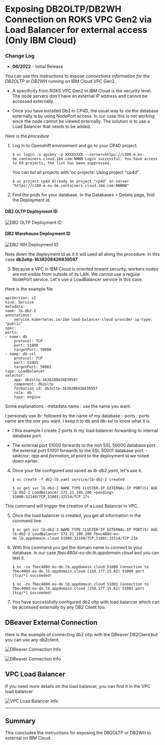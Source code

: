 # Exposing DB2OLTP/DB2WH Connection on ROKS VPC Gen2 via Load Balancer for external access (Only IBM Cloud)

### Change Log

- **06/2022** - Initial Release

You can use this instructions to expose *connections information for the DB2OLTP or DB2WH* running on IBM Cloud VPC Gen2.

- A specificity from ROKS VPC Gen2 in IBM Cloud is the security level. The node servers don't have an external IP address and cannot be accessed externally.

- Once you have installed Db2 in CP4D, the usual way to vie the database externally is by using NodePort access. In our case this is not working since the node cannot be viewed externally. The solution is to use a Load Balancer that needs to be added.

*Here is the procedure* 

1. Log in to Openshift environment and go to your CP4D project.

    ```
    $ oc login -u apikey -p XXXXXXXX --server=https://c100-e.eu-de.containers.cloud.ibm.com:NNNN Login successful. You have access to 69 projects, the list has been suppressed. 
    ```
    
    You can list all projects with 'oc projects' Using project "cp4d".
    ```
    $ oc project cp4d Already on project "cp4d" on server "https://c100-e.eu-de.containers.cloud.ibm.com:NNNNN"
    ```
    

2. Find the pods for your database. In the Databases > Details page, find the Deployment id.

 #### DB2 OLTP Deployment ID

 ![DB2 OLTP Deployment ID](images/db2oltp-id.jpg)

 #### DB2 Warehouse Deployment ID

 ![DB2 WH Deployment ID](images/db2wh-id.jpg)

Note down the deployment id as it it will used all along the procedure. In this case **db2oltp-1638208426839597**

3. Because a VPC in IBM Cloud is oriented toward security, workers nodes are not visible from outside of its LAN. We cannot use a regular NodePort service. Let's use a LoadBalancer service in this case.

Here is the example file

    apiVersion: v1
    kind: Service
    metadata:
    name: lb-db2-2
    annotations:
        service.kubernetes.io/ibm-load-balancer-cloud-provider-ip-type: "public"
    spec:
    ports:
    - name: db
        protocol: TCP
        port: 51000
        targetPort: 50000
    - name: db-ssl
        protocol: TCP
        port: 51001
        targetPort: 50001
    type: LoadBalancer
    selector:
        app: db2oltp-1638208426839597
        component: db2oltp
        formation_id: db2oltp-1638208426839597
        role: db
        type: engine

Some explanations. - metadata.name : use the name you want.

I personaly use lb- followed by the name of my database - ports : ports name are the one you want. I keep it to db and db-ssl to know what it is. 

- I this example I create 2 ports in my load balancer forwarding to internal database port. 

- The external port 51000 forwards to the non SSL 50000 database port. the external port 51001 forwards to the SSL 50001 database port. - selector: *app* and *formation_id* point to the deployment id we noted down earlier.

4. Once your file configured and saved as *lb-db2.yaml*, let's use it.

    ```
    $ oc create -f db2-lb.yaml service/lb-db2-2 created 
    ```
    
    ```
    $ oc get svc lb-db2-2 NAME TYPE CLUSTER-IP EXTERNAL-IP PORT(S) AGE lb-db2-2 LoadBalancer 172.21.100.200 <pending> 51000:32149/TCP,51001:32514/TCP 17s
    ```
    

This command will trigger the creation of a Load Balancer in VPC.

5. Once the load balancer is created, you get all information in the command line.

    ```
    $ oc get svc lb-db2-2 NAME TYPE CLUSTER-IP EXTERNAL-IP PORT(S) AGE lb-db2-2 LoadBalancer 172.21.100.200 fbec480d-eu-de.lb.appdomain.cloud 51000:32149/TCP,51001:32514/TCP 21m
    ```
    

6. With this command you get the domain name to connect to your database. In our case *fbec480d-eu-de.lb.appdomain.cloud* and you can test it.

    ```
    $ nc -zv fbec480d-eu-de.lb.appdomain.cloud 51000 Connection to fbec480d-eu-de.lb.appdomain.cloud (158.177.15.62) 51000 port [tcp/*] succeeded!
    ```
    
    ```
    $ nc -zv fbec480d-eu-de.lb.appdomain.cloud 51001 Connection to fbec480d-eu-de.lb.appdomain.cloud (158.177.15.62) 51001 port [tcp/*] succeeded!
    ```
    
7. You have successfully configured db2 oltp with load balancer which can be accessed externally by any DB2 Client too.

## DBeaver External Connection 

Here is the example of connecting db2 oltp with the DBeaver DB2Client but you can use any db2client.

 ![DBeaver Connection Info](images/dbeaver1.jpg)

 ![DBeaver Connection Info](images/dbeaver2.jpg)

## VPC Load Balancer

If you need more details on the load balancer, you can find it in the VPC load balancer

 ![VPC Load Balancer Info](images/vpc.jpg)

---

## Summary

This concludes the instructions for exposing the DB2OLTP or DB2WH to external on IBM Cloud.




